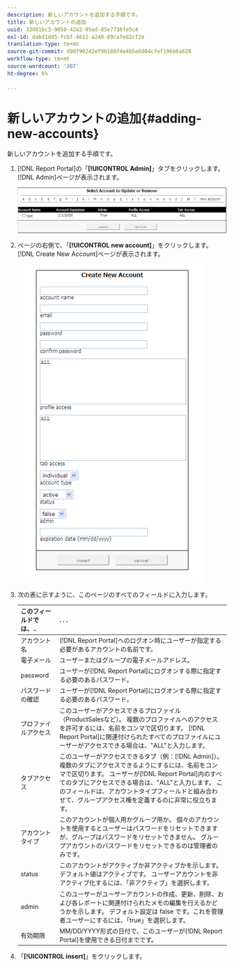```yaml
---
description: 新しいアカウントを追加する手順です。
title: 新しいアカウントの追加
uuid: 32081bc3-9050-42a2-95ad-85e7736fe5c4
exl-id: dabd1dd5-fcbf-4612-a240-89cafed2cf2e
translation-type: tm+mt
source-git-commit: d9df90242ef96188f4e4b5e6d04cfef196b0a628
workflow-type: tm+mt
source-wordcount: '307'
ht-degree: 6%

---
```


# 新しいアカウントの追加{#adding-new-accounts}

新しいアカウントを追加する手順です。

1. [!DNL Report Portal]の「**[!UICONTROL Admin]**」タブをクリックします。 [!DNL Admin]ページが表示されます。

   ![](assets/report_admintag2.png)

1. ページの右側で、「**[!UICONTROL new account]**」をクリックします。 [!DNL Create New Account]ページが表示されます。

   ![ステップ情報](assets/rptPort_scrn_AdminTab_createUser.png)

1. 次の表に示すように、このページのすべてのフィールドに入力します。

   | このフィールドでは、.. |  . . . |
   |---|---|
   | アカウント名 | [!DNL Report Portal]へのログオン時にユーザーが指定する必要があるアカウントの名前です。 |
   | 電子メール | ユーザーまたはグループの電子メールアドレス。 |
   | password | ユーザーが[!DNL Report Portal]にログオンする際に指定する必要のあるパスワード。 |
   | パスワードの確認 | ユーザーが[!DNL Report Portal]にログオンする際に指定する必要のあるパスワード。 |
   | プロファイルアクセス | このユーザーがアクセスできるプロファイル（ProductSalesなど）。 複数のプロファイルへのアクセスを許可するには、名前をコンマで区切ります。 [!DNL Report Portal]に関連付けられたすべてのプロファイルにユーザーがアクセスできる場合は、&quot;ALL&quot;と入力します。 |
   | タブアクセス | このユーザーがアクセスできるタブ（例：[!DNL Admin]）。 複数のタブにアクセスできるようにするには、名前をコンマで区切ります。 ユーザーが[!DNL Report Portal]内のすべてのタブにアクセスできる場合は、&quot;ALL&quot;と入力します。 このフィールドは、アカウントタイプフィールドと組み合わせて、グループアクセス権を定義するのに非常に役立ちます。 |
   | アカウントタイプ | このアカウントが個人用かグループ用か。 個々のアカウントを使用するとユーザーはパスワードをリセットできますが、グループはパスワードをリセットできません。 グループアカウントのパスワードをリセットできるのは管理者のみです。 |
   | status | このアカウントがアクティブか非アクティブかを示します。 デフォルト値はアクティブです。 ユーザーアカウントを非アクティブ化するには、「非アクティブ」を選択します。 |
   | admin | このユーザーがユーザーアカウントの作成、更新、削除、および各レポートに関連付けられたメモの編集を行えるかどうかを示します。 デフォルト設定は false です。これを管理者ユーザーにするには、「true」を選択します。 |
   | 有効期限 | MM/DD/YYYY形式の日付で、このユーザーが[!DNL Report Portal]を使用できる日付までです。 |

1. 「**[!UICONTROL insert]**」をクリックします。
